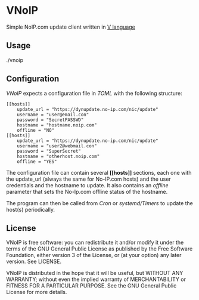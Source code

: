 # VNoIP

Simple NoIP.com update client written in [V language](https://github.com/vlang/v)

## Usage

./vnoip <config file>

## Configuration 

_VNoIP_ expects a configuration file in _TOML_ with the following structure:

```
[[hosts]]
	update_url = "https://dynupdate.no-ip.com/nic/update"
	username = "user@email.con"
	password = "SecretPASSWD"
    hostname = "hostname.noip.com"
    offline = "NO"
[[hosts]]
	update_url = "https://dynupdate.no-ip.com/nic/update"
	username = "user2@webmail.con"
	password = "SuperSecret"
    hostname = "otherhost.noip.com"
	offline = "YES"
```

The configuration file can contain several __[[hosts]]__ sections, each one with the update_url (always the same for No-IP.com hosts) and the user credentials and the hostname to update. It also contains an _offline_ parameter that sets the No-Ip.com offline status of the hostname. 

The program can then be called from _Cron_ or _systemd/Timers_ to update the host(s) periodically.

## License

VNoIP is free software: you can redistribute it and/or modify it under the terms of the GNU General Public License as published by the Free Software Foundation, either version 3 of the License, or (at your option) any later version. See LICENSE.

VNoIP is distributed in the hope that it will be useful, but WITHOUT ANY WARRANTY; without even the implied warranty of MERCHANTABILITY or FITNESS FOR A PARTICULAR PURPOSE. See the GNU General Public License for more details.
